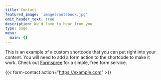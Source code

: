 ```yaml
---
title: Contact
featured_image: 'images/notebook.jpg'
omit_header_text: true
description: We'd love to hear from you
type: page
menu:
  main: {}
---
```


This is an example of a custom shortcode that you can put right into your content. You will need to add a form action to the shortcode to make it work. Check out [Formspree](https://formspree.io/) for a simple, free form service.

{{< form-contact action="https://example.com"  >}}
